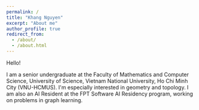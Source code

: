 ```yaml
---
permalink: /
title: "Khang Nguyen"
excerpt: "About me"
author_profile: true
redirect_from: 
  - /about/
  - /about.html
---
```


Hello!

I am a senior undergraduate at the Faculty of Mathematics and Computer Science, University of Science, Vietnam National University, Ho Chi Minh City (VNU-HCMUS). I'm especially interested in geometry and topology. I am also an AI Resident at the FPT Software AI Residency program, working on problems in graph learning.